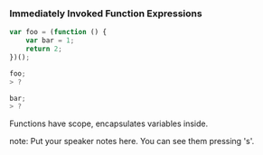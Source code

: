 ###  Immediately Invoked Function Expressions

````javascript
var foo = (function () {
    var bar = 1;
    return 2;
})();

foo;
> ?

bar;
> ?
````

<div class="fragment">
    <p>Functions have scope, encapsulates variables inside.</p>
</div>

note:
    Put your speaker notes here.
    You can see them pressing 's'.
